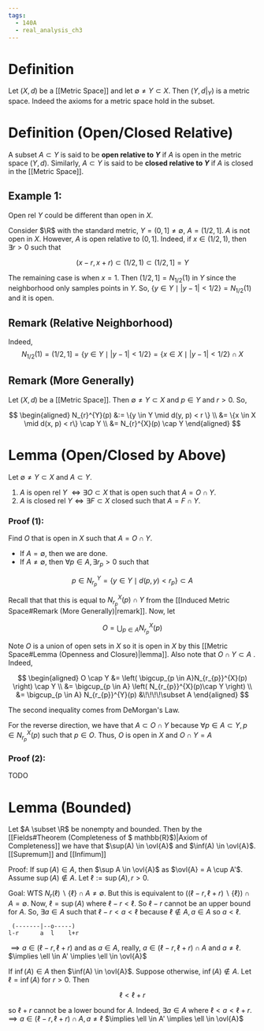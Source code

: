 ```yaml
---
tags:
  - 140A
  - real_analysis_ch3
---
```

# Definition 
Let $(X, d)$ be a [[Metric Space]] and let $\emptyset \neq Y \subset X$. Then $(Y, d|_{Y})$ is a metric space. Indeed the axioms for a metric space hold in the subset.

# Definition (Open/Closed Relative)
A subset $A \subset Y$ is said to be **open relative to $Y$** if $A$ is open in the metric space $(Y, d)$. Similarly, $A \subset Y$ is said to be **closed relative to $Y$** if $A$ is closed in the [[Metric Space]]. 

## Example 1:
Open rel $Y$ could be different than open in $X$. 

Consider $\R$ with the standard metric, $Y = (0, 1] \neq \emptyset$, $A = (1/2, 1]$. $A$ is not open in $X$. However, $A$ is open relative to $(0, 1]$. Indeed, if $x \in (1/2, 1)$, then $\exists r>0$ such that 

$$
(x -r, x + r) \subset (1/2, 1) \subset (1/2, 1] = Y
$$

The remaining case is when $x = 1$. Then $(1/2, 1] = N_{1/2}(1)$ in $Y$ since the neighborhood only samples points in $Y$.  So, $\{y \in Y \mid |y - 1| < 1/2\} = N_{1/2}(1)$ and it is open. 
## Remark (Relative Neighborhood)
Indeed, 
$$
N_{1/2}(1) = (1/2, 1] = \{y \in Y \mid |y - 1| < 1/2\} = \{x \in X \mid |y - 1| < 1/2\} \cap X
$$

## Remark (More Generally)
Let $(X,d)$ be a [[Metric Space]]. Then $\emptyset \neq Y \subset X$ and $p \in Y$ and $r > 0$. So, 

$$
\begin{aligned}
N_{r}^{Y}(p) 
&:= \{y \in Y \mid d(y, p) < r \} \\
&= \{x \in X \mid d(x, p) < r\} \cap Y \\
&= N_{r}^{X}(p) \cap Y
\end{aligned}
$$

# Lemma (Open/Closed by Above) 
Let $\emptyset \neq Y \subset X$ and $A \subset Y$. 
1. $A$ is open rel $Y$ $\iff \exists O \subset X$ that is open such that $A = O \cap Y$.
2. $A$ is closed rel $Y \iff \exists F \subset X$ closed such that $A = F \cap Y$. 
### Proof (1):
Find $O$ that is open in $X$ such that $A = O \cap Y$. 
- If $A = \emptyset$, then we are done.
- If $A \neq \emptyset$, then $\forall p \in A, \exists r_{p}> 0$ such that 

$$
p \in N_{r_{p}}^{Y} = \{y \in Y \mid d(p, y) < r_{p}\} \subset A
$$

Recall that that this is equal to $N_{r_{p}}^{X}(p) \cap Y$ from the [[Induced Metric Space#Remark (More Generally)|remark]]. Now, let

$$
O = \bigcup_{p \in A}N_{r_{p}}^{X}(p)
$$

Note $O$ is a union of open sets in $X$ so it is open in $X$ by this [[Metric Space#Lemma (Openness and Closure)|lemma]]. Also note that $O \cap Y \subset A$
. Indeed, 

$$
\begin{aligned}
O \cap Y 
&= \left( \bigcup_{p \in A}N_{r_{p}}^{X}(p) \right) \cap Y \\
&= \bigcup_{p \in A} \left( N_{r_{p}}^{X}(p)\cap Y \right) \\
&= \bigcup_{p \in A} N_{r_{p}}^{Y}(p)
&\!\!\!\!\subset A
\end{aligned}
$$

The second inequality comes from DeMorgan's Law. 

For the reverse direction, we have that $A \subset O \cap Y$ because $\forall p \in A \subset Y, p \in N_{r_{p}}^{X}(p)$ such that $p \in O$. Thus, $O$ is open in $X$ and $O \cap Y = A$

### Proof (2):
TODO


# Lemma (Bounded)
Let $A \subset \R$ be nonempty and bounded. Then by the [[Fields#Theorem (Completeness of $ mathbb{R}$)|Axiom of Completeness]] we have that $\sup(A) \in \ovl{A}$ and $\inf(A) \in \ovl{A}$.
[[Supremum]] and [[Infimum]]

Proof:
If $\sup(A) \in A$, then $\sup A \in \ovl{A}$ as $\ovl{A} = A \cup A'$. Assume $\sup(A) \not\in A$. Let $\ell := \sup(A), r > 0$. 

Goal:
WTS $N_{r}(\ell) \backslash \{\ell\} \cap A \neq \emptyset$. But this is equivalent to $((\ell - r, \ell + r) \backslash \{\ell\}) \cap A = \emptyset$. Now, $\ell = \sup(A)$ where $\ell - r < \ell$. So $\ell - r$ cannot be an upper bound for $A$. So, $\exists a \in A$ such that $\ell - r < a< \ell$ because $\ell \not\in A, a \in A$  so $a < \ell$. 
```
 (-------|--o-----)
l-r      a  l    l+r
```
$\implies a \in (\ell - r, \ell + r)$ and as $a \in A$, really, $a \in (\ell - r, \ell + r)\cap A$ and $a \neq \ell$. 
$\implies \ell \in A' \implies \ell \in \ovl{A}$ 

If $\inf(A) \in A$ then $\inf(A) \in \ovl{A}$. Suppose otherwise, $\inf(A) \not\in A$. Let $\ell = \inf(A)$ for $r > 0$. Then 

$$
\ell < \ell + r
$$

so $\ell + r$ cannot be a lower bound for $A$. Indeed, $\exists a\in A$ where $\ell < a < \ell + r$. 
$\implies a \in (\ell - r, \ell + r) \cap A, a \neq \ell$ 
$\implies \ell \in A' \implies \ell \in \ovl{A}$ 

